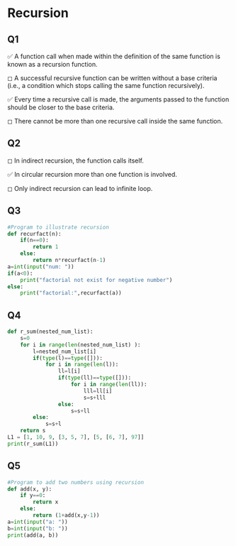 # Recursion 
## Q1

✅ A function call when made within the definition of the same function is known as a recursion function.

◻ A successful recursive function can be written without a base criteria (i.e., a condition which stops calling the same function recursively).

✅ Every time a recursive call is made, the arguments passed to the function should be closer to the base criteria.

◻ There cannot be more than one recursive call inside the same function.


## Q2

◻ In indirect recursion, the function calls itself.

✅ In circular recursion more than one function is involved.

◻ Only indirect recursion can lead to infinite loop.


## Q3


```python
#Program to illustrate recursion
def recurfact(n):
	if(n==0):
		return 1
	else:
		return n*recurfact(n-1)
a=int(input("num: "))
if(a<0):
	print("factorial not exist for negative number")
else:
	print("factorial:",recurfact(a))
```

## Q4


```python
def r_sum(nested_num_list):
	s=0
	for i in range(len(nested_num_list) ):
		l=nested_num_list[i]
		if(type(l)==type([])):
			for i in range(len(l)):
				ll=l[i]
				if(type(ll)==type([])):
					for i in range(len(ll)):
						lll=ll[i]
						s=s+lll
				else:
					s=s+ll
		else:
			s=s+l
	return s
L1 = [1, 10, 9, [3, 5, 7], [5, [6, 7], 97]]
print(r_sum(L1))
```

## Q5


```python
#Program to add two numbers using recursion
def add(x, y):
	if y==0:
		return x
	else:
		return (1+add(x,y-1))
a=int(input("a: "))
b=int(input("b: "))
print(add(a, b))
```
